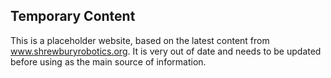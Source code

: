 ## Temporary Content
This is a placeholder website, based on the latest content from www.shrewburyrobotics.org.  It is very out of date and needs to be updated before using as the main source of information.
